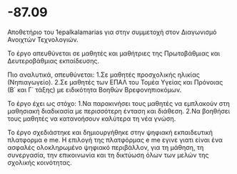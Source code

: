 # -87.09
Αποθετήριο του 1epalkalamarias για στην συμμετοχή στον Διαγωνισμό Ανοιχτών Τεχνολογιών.

Το έργο απευθύνεται σε μαθητές και μαθήτριες της Πρωτοβάθμιας και Δευτεροβάθμιας εκπαίδευσης.

Πιο αναλυτικά, απευθύνεται:
1.Σε μαθητές προσχολικής ηλικίας (Νηπιαγωγείο). 
2.Σε μαθητές των ΕΠΑΛ του Τομέα Υγείας και Πρόνοιας (Β΄ και Γ΄ τάξης) με ειδικότητα Βοηθών Βρεφονηπιοκόμων.

Το έργο έχει ως στόχο:
1.Να παρακινήσει τους μαθητές να εμπλακούν στη μαθησιακή διαδικασία με περισσότερη ένταση και διάθεση. 
2.Να βοηθήσει τους μαθητές να κατανοήσουν καλύτερα τη νέα γνώση. 

Το έργο σχεδιάστηκε και δημιουργήθηκε στην ψηφιακή εκπαιδευτική πλατφορμα e me.
Η επιλογή της πλατφόρμας e me εγινε γιατι είναι ένα ασφαλές ολοκληρωμένο ψηφιακό περιβάλλον, για τη μάθηση, τη συνεργασία, την επικοινωνία και τη δικτύωση όλων των μελών της σχολικής κοινότητας.



